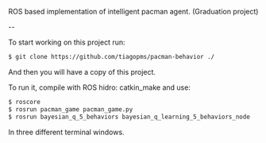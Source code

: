 ROS based implementation of intelligent pacman agent. (Graduation project)

--

To start working on this project run:

```bash
$ git clone https://github.com/tiagopms/pacman-behavior ./
```

And then you will have a copy of this project.

To run it, compile with ROS hidro: catkin_make and use:

```bash
$ roscore
$ rosrun pacman_game pacman_game.py
$ rosrun bayesian_q_5_behaviors bayesian_q_learning_5_behaviors_node
```

In three different terminal windows.
